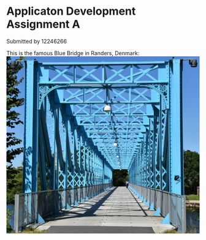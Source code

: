 # Applicaton Development Assignment A

 Submitted by 12246266 


 This is the famous Blue Bridge in Randers, Denmark:
 ![Blue_bridge](Articles/images/Blue_Bridge.jpg "The Blue Bridge")